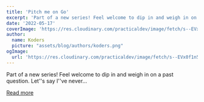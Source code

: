 ```yaml
---
title: 'Pitch me on Go'
excerpt: 'Part of a new series! Feel welcome to dip in and weigh in on a past question.  Let''s say I''ve never...'
date: '2022-05-17'
coverImage: 'https://res.cloudinary.com/practicaldev/image/fetch/s--EVx0f1n5--/c_imagga_scale,f_auto,fl_progressive,h_420,q_auto,w_1000/https://dev-to-uploads.s3.amazonaws.com/uploads/articles/jtobjdvwkwsy4htgaqp8.png'
author:
  name: Koders
  picture: "assets/blog/authors/koders.png"
ogImage:
  url: 'https://res.cloudinary.com/practicaldev/image/fetch/s--EVx0f1n5--/c_imagga_scale,f_auto,fl_progressive,h_420,q_auto,w_1000/https://dev-to-uploads.s3.amazonaws.com/uploads/articles/jtobjdvwkwsy4htgaqp8.png'
---
```


Part of a new series! Feel welcome to dip in and weigh in on a past question.  Let''s say I''ve never...

[Read more](https://dev.to/ben/pitch-me-on-go-5ejo)
